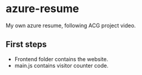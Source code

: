 # azure-resume
My own azure resume, following ACG project video.

## First steps

- Frontend folder contains the website.
- main.js contains visitor counter code.
